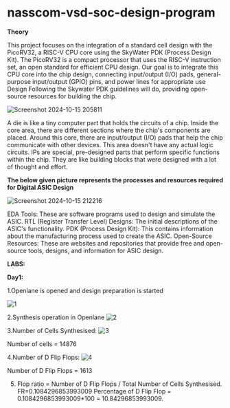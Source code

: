 # nasscom-vsd-soc-design-program

**Theory**



This project focuses on the integration of a standard cell design with the PicoRV32, a RISC-V CPU core using the SkyWater PDK (Process Design Kit). The PicoRV32 is a compact processor that uses the RISC-V instruction set, an open standard for efficient CPU design. Our goal is to integrate this CPU core into the chip design, connecting input/output (I/O) pads, general-purpose input/output (GPIO) pins, and power lines for appropriate use Design Following the Skywater PDK guidelines will do, providing open-source resources for building the chip.

![Screenshot 2024-10-15 205811](https://github.com/user-attachments/assets/c9d3c1bc-4360-44bf-b1a7-f946bc402763)


A die is like a tiny computer part that holds the circuits of a chip. Inside the core area, there are different sections where the chip's components are placed. Around this core, there are input/output (I/O) pads that help the chip communicate with other devices. This area doesn't have any actual logic circuits.
IPs are special, pre-designed parts that perform specific functions within the chip. They are like building blocks that were designed with a lot of thought and effort.


**The below given picture represents the processes and resources required for Digital ASIC Design**



![Screenshot 2024-10-15 212216](https://github.com/user-attachments/assets/5dc186f5-9bab-4d31-8f33-2728b9f778c6)


EDA Tools: These are software programs used to design and simulate the ASIC.
RTL (Register Transfer Level) Designs: The initial descriptions of the ASIC's functionality.
PDK (Process Design Kit): This contains information about the manufacturing process used to create the ASIC.
Open-Source Resources: These are websites and repositories that provide free and open-source tools, designs, and information for ASIC design.











**LABS:**


**Day1:**

1.Openlane is opened and design preparation is started

![1](https://github.com/user-attachments/assets/b9c46549-d30f-49c3-9460-2d9f99d64e68)


2.Synthesis operation in Openlane
![2](https://github.com/user-attachments/assets/0b20d3cd-b600-4bde-9afd-15fa30a31756)


3.Number of Cells Synthesised:
![3](https://github.com/user-attachments/assets/4351a96e-b17b-46da-9998-deb0d67b6b32)


Number of cells = 14876

4.Number of D Flip Flops:
![4](https://github.com/user-attachments/assets/efedea68-919c-4762-aad8-d487b871e6b5)


Number of D Flip Flops = 1613

5. Flop ratio = Number of D Flip Flops / Total Number of Cells Synthesised.
FR=0.1084296853993009
Percentage of D Flip Flop = 0.1084296853993009*100 = 10.84296853993009.

